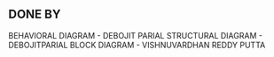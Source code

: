 DONE BY
---

BEHAVIORAL DIAGRAM - DEBOJIT PARIAL
STRUCTURAL DIAGRAM - DEBOJITPARIAL
BLOCK DIAGRAM - VISHNUVARDHAN REDDY PUTTA
